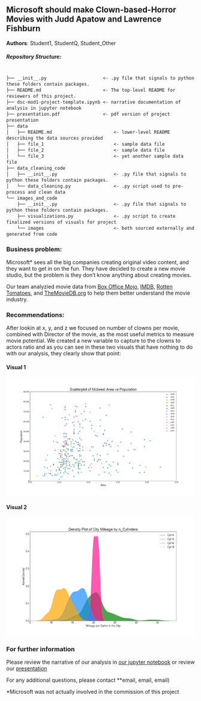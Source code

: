 ## Microsoft should make Clown-based-Horror Movies with Judd Apatow and Lawrence Fishburn
**Authors**: Student1, StudentQ, Student_Other

##### Repository Structure:

```

├── __init__.py                     <- .py file that signals to python these folders contain packages.
├── README.md                       <- The top-level README for reviewers of this project.
├── dsc-mod1-project-template.ipynb <- narrative documentation of analysis in jupyter notebook
├── presentation.pdf                <- pdf version of project presentation
├── data
│   ├── README.md                       <- lower-level README describing the data sources provided
│   ├── file_1                          <- sample data file
│   ├── file_2                          <- sample data file
│   └── file_3                          <- yet another sample data file
├── data_cleaning_code
│   ├── __init__.py                     <- .py file that signals to python these folders contain packages.
│   └── data_cleaning.py                <- .py script used to pre-process and clean data
└── images_and_code
    ├── __init__.py                     <- .py file that signals to python these folders contain packages.
    ├── visualizations.py               <- .py script to create finalized versions of visuals for project
    └── images                          <- both sourced externally and generated from code

```

### Business problem:
Microsoft* sees all the big companies creating original video content, and they want to get in on the fun. They have decided to create a new movie studio, but the problem is they don’t know anything about creating movies. 

Our team analyzied movie data from  [Box Office Mojo](www.boxofficemojo.com), [IMDB](www.IMDB.com), [Rotten Tomatoes](www.rottentomatoes.com), and [TheMovieDB.org](www.TheMovieDB.org) to help them better understand the movie industry. 

### Recommendations:

After lookin at x, y, and z we focused on number of clowns per movie, combined with Director of the movie, as the most useful metrics to measure movie potential. We created a new variable to capture to the clowns to actors ratio and as you can see in these two visuals that have nothing to do with our analysis, they clearly show that point:

#### Visual 1
![graph1](./images_and_code/viz1.png)

#### Visual 2
![graph1](./images_and_code/viz2.png)



### For further information
Please review the narrative of our analysis in [our jupyter notebook](./dsc-mod1-project-template.ipynb) or review our [presentation](./project_slide_template.pdf)

For any additional questions, please contact **email, email, email)




*Microsoft was not actually involved in the commission of this project



